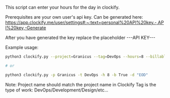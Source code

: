 This script can enter your hours for the day in clockify.

Prerequisites are your own user's api key. Can be generated here:
https://app.clockify.me/user/settings#:~:text=personal%20API%20key.-,API%20key,-Generate

After you have generated the key replace the placeholder ---API KEY---

Example usage:

```bash
python3 clockify.py --project=Granicus --tag=DevOps --hours=8 --billable=True --description="EOD"

# or

python3 clockify.py -p Granicus -t DevOps -h 8 -b True -d "EOD"
```

Note:
Project name should match the project name in Clockify
Tag is the type of work: DevOps/Development/Design/etc...